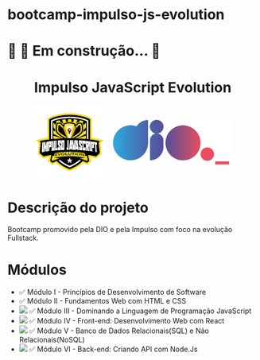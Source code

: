 # bootcamp-impulso-js-evolution
<h1> 
	🚧 🚀 Em construção...  🚧
</h1>

<h1 align=center> Impulso JavaScript Evolution</h1>

<p align=center>
<img src="./img/bootcamp-impulso.png" alt="logo" width=150px align="middle">
<img src="./img/logo.svg" width=250px align="middle">
</p>

# Descrição do projeto
Bootcamp promovido pela DIO e pela Impulso com foco na evolução Fullstack.

# Módulos
- ✅ Módulo I - Princípios de Desenvolvimento de Software
- ✅ Módulo II - Fundamentos Web com HTML e CSS 
- <img src="https://img.shields.io/badge/status-em%20andamento-green"> ✅ Módulo III - Dominando a Linguagem de Programação JavaScript
- <img src="https://img.shields.io/badge/status-em%20andamento-green"> ✅ Módulo IV - Front-end: Desenvolvimento Web com React
- <img src="https://img.shields.io/badge/status-em%20andamento-green"> ✅ Módulo V - Banco de Dados Relacionais(SQL) e Não Relacionais(NoSQL) 
- <img src="https://img.shields.io/badge/status-em%20andamento-green"> ✅ Módulo VI - Back-end: Criando API com Node.Js



